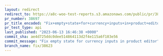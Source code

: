 ```yaml
---
layout: redirect
redirect_to: https://a8c-woo-test-reports.s3.amazonaws.com/public/pr/38697/api/index.html
pr_number: 38697
pr_title_encoded: "Fix+empty+state+for+currency+inputs+in+product+editor"
pr_test_type: api
last_published: "2023-06-13 16:46:38 +0000"
commit_sha: ae4d725ddc0dee514864113d2f4e115a6f103e56
commit_message: "Fix empty state for currency inputs in product editor"
branch_name: fix/38623
---
```

